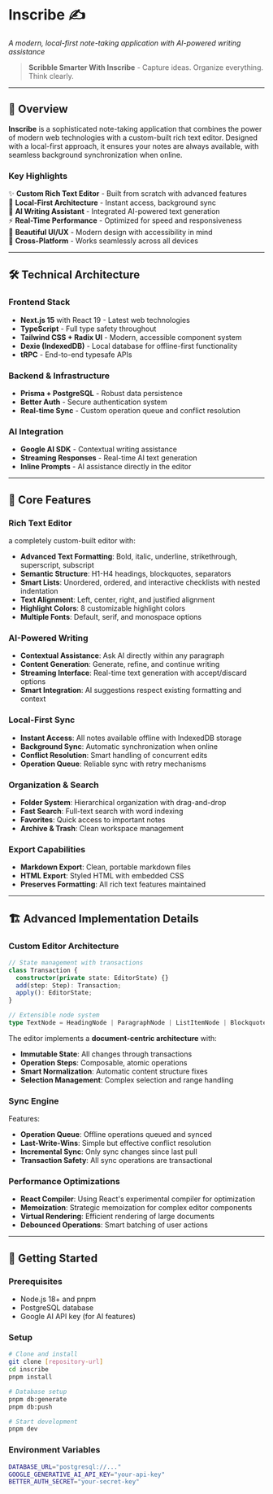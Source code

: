 # Inscribe ✍️

_A modern, local-first note-taking application with AI-powered writing assistance_

> **Scribble Smarter With Inscribe** - Capture ideas. Organize everything. Think clearly.

---

## 🌟 Overview

**Inscribe** is a sophisticated note-taking application that combines the power of modern web technologies with a custom-built rich text editor. Designed with a local-first approach, it ensures your notes are always available, with seamless background synchronization when online.

### Key Highlights

✨ **Custom Rich Text Editor** - Built from scratch with advanced features  
🚀 **Local-First Architecture** - Instant access, background sync  
🤖 **AI Writing Assistant** - Integrated AI-powered text generation  
⚡ **Real-Time Performance** - Optimized for speed and responsiveness  
🎨 **Beautiful UI/UX** - Modern design with accessibility in mind  
📱 **Cross-Platform** - Works seamlessly across all devices

---

## 🛠️ Technical Architecture

### **Frontend Stack**

- **Next.js 15** with React 19 - Latest web technologies
- **TypeScript** - Full type safety throughout
- **Tailwind CSS + Radix UI** - Modern, accessible component system
- **Dexie (IndexedDB)** - Local database for offline-first functionality
- **tRPC** - End-to-end typesafe APIs

### **Backend & Infrastructure**

- **Prisma + PostgreSQL** - Robust data persistence
- **Better Auth** - Secure authentication system
- **Real-time Sync** - Custom operation queue and conflict resolution

### **AI Integration**

- **Google AI SDK** - Contextual writing assistance
- **Streaming Responses** - Real-time AI text generation
- **Inline Prompts** - AI assistance directly in the editor

---

## 🎯 Core Features

### **Rich Text Editor**

a completely custom-built editor with:

- **Advanced Text Formatting**: Bold, italic, underline, strikethrough, superscript, subscript
- **Semantic Structure**: H1-H4 headings, blockquotes, separators
- **Smart Lists**: Unordered, ordered, and interactive checklists with nested indentation
- **Text Alignment**: Left, center, right, and justified alignment
- **Highlight Colors**: 8 customizable highlight colors
- **Multiple Fonts**: Default, serif, and monospace options

### **AI-Powered Writing**

- **Contextual Assistance**: Ask AI directly within any paragraph
- **Content Generation**: Generate, refine, and continue writing
- **Streaming Interface**: Real-time text generation with accept/discard options
- **Smart Integration**: AI suggestions respect existing formatting and context

### **Local-First Sync**

- **Instant Access**: All notes available offline with IndexedDB storage
- **Background Sync**: Automatic synchronization when online
- **Conflict Resolution**: Smart handling of concurrent edits
- **Operation Queue**: Reliable sync with retry mechanisms

### **Organization & Search**

- **Folder System**: Hierarchical organization with drag-and-drop
- **Fast Search**: Full-text search with word indexing
- **Favorites**: Quick access to important notes
- **Archive & Trash**: Clean workspace management

### **Export Capabilities**

- **Markdown Export**: Clean, portable markdown files
- **HTML Export**: Styled HTML with embedded CSS
- **Preserves Formatting**: All rich text features maintained

---

## 🏗️ Advanced Implementation Details

### **Custom Editor Architecture**

```typescript
// State management with transactions
class Transaction {
  constructor(private state: EditorState) {}
  add(step: Step): Transaction;
  apply(): EditorState;
}

// Extensible node system
type TextNode = HeadingNode | ParagraphNode | ListItemNode | BlockquoteNode;
```

The editor implements a **document-centric architecture** with:

- **Immutable State**: All changes through transactions
- **Operation Steps**: Composable, atomic operations
- **Smart Normalization**: Automatic content structure fixes
- **Selection Management**: Complex selection and range handling

### **Sync Engine**

Features:

- **Operation Queue**: Offline operations queued and synced
- **Last-Write-Wins**: Simple but effective conflict resolution
- **Incremental Sync**: Only sync changes since last pull
- **Transaction Safety**: All sync operations are transactional

### **Performance Optimizations**

- **React Compiler**: Using React's experimental compiler for optimization
- **Memoization**: Strategic memoization for complex editor components
- **Virtual Rendering**: Efficient rendering of large documents
- **Debounced Operations**: Smart batching of user actions

---

## 🚀 Getting Started

### **Prerequisites**

- Node.js 18+ and pnpm
- PostgreSQL database
- Google AI API key (for AI features)

### **Setup**

```bash
# Clone and install
git clone [repository-url]
cd inscribe
pnpm install

# Database setup
pnpm db:generate
pnpm db:push

# Start development
pnpm dev
```

### **Environment Variables**

```bash
DATABASE_URL="postgresql://..."
GOOGLE_GENERATIVE_AI_API_KEY="your-api-key"
BETTER_AUTH_SECRET="your-secret-key"
```

